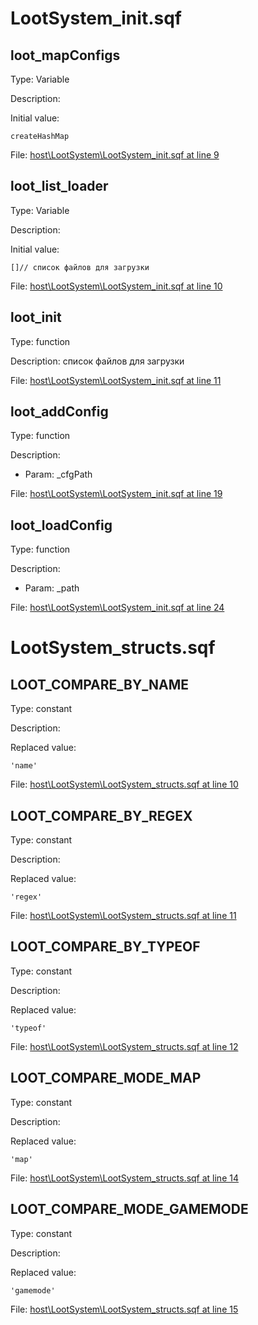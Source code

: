 # LootSystem_init.sqf

## loot_mapConfigs

Type: Variable

Description: 


Initial value:
```sqf
createHashMap
```
File: [host\LootSystem\LootSystem_init.sqf at line 9](../../../Src/host/LootSystem/LootSystem_init.sqf#L9)
## loot_list_loader

Type: Variable

Description: 


Initial value:
```sqf
[]// список файлов для загрузки
```
File: [host\LootSystem\LootSystem_init.sqf at line 10](../../../Src/host/LootSystem/LootSystem_init.sqf#L10)
## loot_init

Type: function

Description: список файлов для загрузки


File: [host\LootSystem\LootSystem_init.sqf at line 11](../../../Src/host/LootSystem/LootSystem_init.sqf#L11)
## loot_addConfig

Type: function

Description: 
- Param: _cfgPath

File: [host\LootSystem\LootSystem_init.sqf at line 19](../../../Src/host/LootSystem/LootSystem_init.sqf#L19)
## loot_loadConfig

Type: function

Description: 
- Param: _path

File: [host\LootSystem\LootSystem_init.sqf at line 24](../../../Src/host/LootSystem/LootSystem_init.sqf#L24)
# LootSystem_structs.sqf

## LOOT_COMPARE_BY_NAME

Type: constant

Description: 


Replaced value:
```sqf
'name'
```
File: [host\LootSystem\LootSystem_structs.sqf at line 10](../../../Src/host/LootSystem/LootSystem_structs.sqf#L10)
## LOOT_COMPARE_BY_REGEX

Type: constant

Description: 


Replaced value:
```sqf
'regex'
```
File: [host\LootSystem\LootSystem_structs.sqf at line 11](../../../Src/host/LootSystem/LootSystem_structs.sqf#L11)
## LOOT_COMPARE_BY_TYPEOF

Type: constant

Description: 


Replaced value:
```sqf
'typeof'
```
File: [host\LootSystem\LootSystem_structs.sqf at line 12](../../../Src/host/LootSystem/LootSystem_structs.sqf#L12)
## LOOT_COMPARE_MODE_MAP

Type: constant

Description: 


Replaced value:
```sqf
'map'
```
File: [host\LootSystem\LootSystem_structs.sqf at line 14](../../../Src/host/LootSystem/LootSystem_structs.sqf#L14)
## LOOT_COMPARE_MODE_GAMEMODE

Type: constant

Description: 


Replaced value:
```sqf
'gamemode'
```
File: [host\LootSystem\LootSystem_structs.sqf at line 15](../../../Src/host/LootSystem/LootSystem_structs.sqf#L15)
